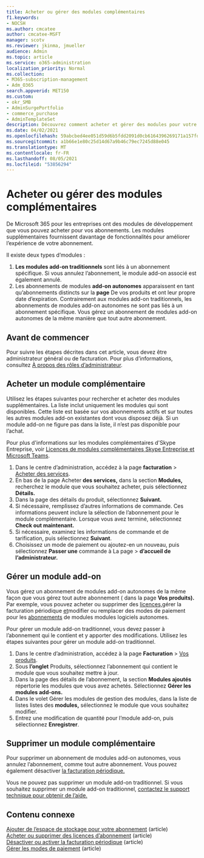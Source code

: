 ```yaml
---
title: Acheter ou gérer des modules complémentaires
f1.keywords:
- NOCSH
ms.author: cmcatee
author: cmcatee-MSFT
manager: scotv
ms.reviewer: jkinma, jmueller
audience: Admin
ms.topic: article
ms.service: o365-administration
localization_priority: Normal
ms.collection:
- M365-subscription-management
- Adm_O365
search.appverid: MET150
ms.custom:
- okr_SMB
- AdminSurgePortfolio
- commerce_purchase
- AdminTemplateSet
description: Découvrez comment acheter et gérer des modules pour votre abonnement Microsoft 365 entreprise.
ms.date: 04/02/2021
ms.openlocfilehash: 59abcbed4ee051d59d6b5fdd2091d0cb6164396269171a157fd447ce2e6f1b16
ms.sourcegitcommit: a1b66e1e80c25d14d67a9b46c79ec7245d88e045
ms.translationtype: MT
ms.contentlocale: fr-FR
ms.lasthandoff: 08/05/2021
ms.locfileid: "53856294"
---
```

# <a name="buy-or-manage-add-ons"></a>Acheter ou gérer des modules complémentaires

De Microsoft 365 pour les entreprises ont des modules de développement que vous pouvez acheter pour vos abonnements. Les modules supplémentaires fournissent davantage de fonctionnalités pour améliorer l’expérience de votre abonnement.

Il existe deux types d’modules :

1. **Les modules add-on traditionnels** sont liés à un abonnement spécifique. Si vous annulez l’abonnement, le module add-on associé est également annulé.
2. Les abonnements de modules **add-on autonomes** apparaissent en tant qu’abonnements distincts sur la **page** De vos produits et ont leur propre date d’expiration. Contrairement aux modules add-on traditionnels, les abonnements de modules add-on autonomes ne sont pas liés à un abonnement spécifique. Vous gérez un abonnement de modules add-on autonomes de la même manière que tout autre abonnement.

## <a name="before-you-begin"></a>Avant de commencer

Pour suivre les étapes décrites dans cet article, vous devez être administrateur général ou de facturation. Pour plus d’informations, consultez [À propos des rôles d’administrateur](../admin/add-users/about-admin-roles.md).

## <a name="buy-an-add-on"></a>Acheter un module complémentaire

Utilisez les étapes suivantes pour rechercher et acheter des modules supplémentaires. La liste inclut uniquement les modules qui sont disponibles. Cette liste est basée sur vos abonnements actifs et sur toutes les autres modules add-on existantes dont vous disposez déjà. Si un module add-on ne figure pas dans la liste, il n’est pas disponible pour l’achat.

Pour plus d'informations sur les modules complémentaires d'Skype Entreprise, voir [Licences de modules complémentaires Skype Entreprise et Microsoft Teams](/SkypeForBusiness/skype-for-business-and-microsoft-teams-add-on-licensing/skype-for-business-and-microsoft-teams-add-on-licensing).

1. Dans le centre d’administration, accédez à la page **facturation** \> <a href="https://go.microsoft.com/fwlink/p/?linkid=868433" target="_blank">Acheter des services</a>.
2. En bas de la page Acheter **des services,** dans la section **Modules,** recherchez le module que vous souhaitez acheter, puis sélectionnez **Détails.**
3. Dans la page des détails du produit, sélectionnez **Suivant.**
4. Si nécessaire, remplissez d’autres informations de commande. Ces informations peuvent inclure la sélection de l’abonnement pour le module complémentaire. Lorsque vous avez terminé, sélectionnez **Check out maintenant.**
5. Si nécessaire, examinez les informations de commande et de tarification, puis sélectionnez **Suivant**.
6. Choisissez un mode de paiement ou ajoutez-en un nouveau, puis sélectionnez **Passer une** commande à La page  >  **d’accueil de l’administrateur.**

## <a name="manage-an-add-on"></a>Gérer un module add-on

Vous gérez un abonnement de modules add-on autonomes de la même façon que vous gérez tout autre abonnement ( dans la page **Vos produits).** Par exemple, vous pouvez acheter ou supprimer des [licences,](licenses/buy-licenses.md)gérer la facturation périodique [et](subscriptions/renew-your-subscription.md)modifier ou remplacer des modes de paiement pour les [abonnements](billing-and-payments/manage-payment-methods.md) de modules modules logiciels autonomes.

Pour gérer un module add-on traditionnel, vous devez passer à l’abonnement qui le contient et y apporter des modifications. Utilisez les étapes suivantes pour gérer un module add-on traditionnel.
  
1. Dans le centre d’administration, accédez à la page **Facturation** \> <a href="https://go.microsoft.com/fwlink/p/?linkid=842054" target="_blank">Vos produits</a>.
2. Sous **l’onglet** Produits, sélectionnez l’abonnement qui contient le module que vous souhaitez mettre à jour.
3. Dans la page des détails de l’abonnement, la section **Modules ajoutés** répertorie les modules que vous avez achetés. Sélectionnez **Gérer les modules add-ons.**
4. Dans le volet Gérer les modules  de gestion des modules, dans la liste de listes listes des **modules,** sélectionnez le module que vous souhaitez modifier.
5. Entrez une modification de quantité pour l’module add-on, puis sélectionnez **Enregistrer**.

## <a name="remove-an-add-on"></a>Supprimer un module complémentaire

Pour supprimer un abonnement de modules [](subscriptions/cancel-your-subscription.md)add-on autonomes, vous annulez l’abonnement, comme tout autre abonnement. Vous pouvez également désactiver [la facturation périodique.](subscriptions/renew-your-subscription.md)

Vous ne pouvez pas supprimer un module add-on traditionnel. Si vous souhaitez supprimer un module add-on traditionnel, [contactez le support technique pour obtenir de l’aide.](../business-video/get-help-support.md)
  
## <a name="related-content"></a>Contenu connexe

[Ajouter de l’espace de stockage pour votre abonnement](add-storage-space.md) (article)\
[Acheter ou supprimer des licences d’abonnement](licenses/buy-licenses.md) (article)\
[Désactiver ou activer la facturation périodique](subscriptions/renew-your-subscription.md#turn-recurring-billing-off-or-on) (article)\
[Gérer les modes de paiement](billing-and-payments/manage-payment-methods.md) (article)
